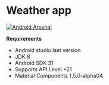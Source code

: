 # Weather app

[![Android Arsenal](https://img.shields.io/badge/Android%20Arsenal-Weather%20App-brightgreen.svg?style=flat)](https://android-arsenal.com/details/3/7678)

**Requirements**
- Android studio last version
- JDK 8
- Android SDK 31
- Supports API Level +21
- Material Components 1.5.0-alpha04






